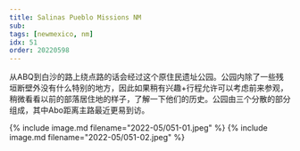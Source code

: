 ```yaml
---
title: Salinas Pueblo Missions NM
sub: 
tags: [newmexico, nm]
idx: 51
order: 20220598
---
```


从ABQ到白沙的路上绕点路的话会经过这个原住民遗址公园。公园内除了一些残垣断壁外没有什么特别的地方，因此如果稍有兴趣+行程允许可以考虑前来参观，稍微看看以前的部落居住地的样子，了解一下他们的历史。公园由三个分散的部分组成，其中Abo距离主路最近更易到访。

{% include image.md filename="2022-05/051-01.jpeg" %}
{% include image.md filename="2022-05/051-02.jpeg" %}
